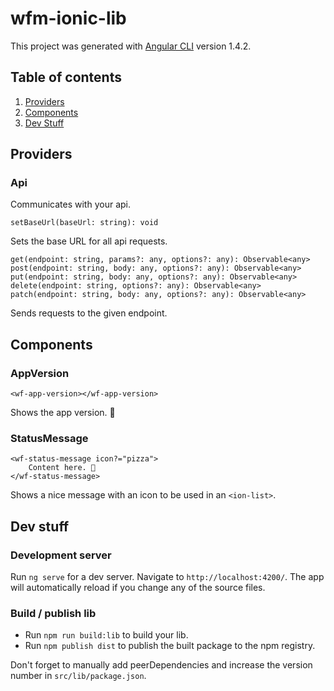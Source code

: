 # wfm-ionic-lib

This project was generated with [Angular CLI](https://github.com/angular/angular-cli) version 1.4.2.

## Table of contents
1. [Providers](#providers)
2. [Components](#components)
3. [Dev Stuff](#dev-stuff)

## Providers

### Api

Communicates with your api.

```
setBaseUrl(baseUrl: string): void
```
Sets the base URL for all api requests.

```
get(endpoint: string, params?: any, options?: any): Observable<any>
post(endpoint: string, body: any, options?: any): Observable<any>
put(endpoint: string, body: any, options?: any): Observable<any>
delete(endpoint: string, options?: any): Observable<any>
patch(endpoint: string, body: any, options?: any): Observable<any>
```
Sends requests to the given endpoint.

## Components

### AppVersion

```
<wf-app-version></wf-app-version>
```

Shows the app version. 🎉

### StatusMessage

```
<wf-status-message icon?="pizza">
    Content here. 👋
</wf-status-message>
```

Shows a nice message with an icon to be used in an `<ion-list>`.

## Dev stuff

### Development server

Run `ng serve` for a dev server. Navigate to `http://localhost:4200/`. The app will automatically reload if you change any of the source files.

### Build / publish lib

*   Run `npm run build:lib` to build your lib.
*   Run `npm publish dist` to publish the built package to the npm registry.

Don't forget to manually add peerDependencies and increase the version number in `src/lib/package.json`.
